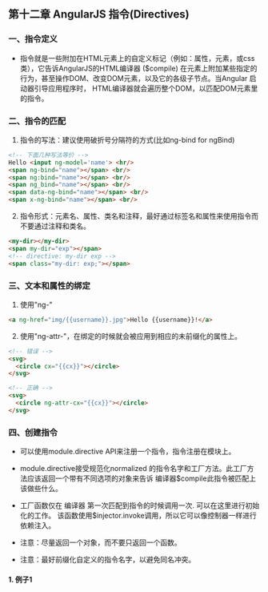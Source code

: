 ## 第十二章 AngularJS 指令(Directives)

### 一、指令定义

+ 指令就是一些附加在HTML元素上的自定义标记（例如：属性，元素，或css类），它告诉AngularJS的HTML编译器 ($compile) 在元素上附加某些指定的行为，甚至操作DOM、改变DOM元素，以及它的各级子节点。当Angular 启动器引导应用程序时， HTML编译器就会遍历整个DOM，以匹配DOM元素里的指令。

### 二、指令的匹配

1. 指令的写法：建议使用破折号分隔符的方式(比如ng-bind for ngBind)

```html
<!-- 下面几种写法等价 -->
Hello <input ng-model='name'> <hr/>
<span ng-bind="name"></span> <br/>
<span ng:bind="name"></span> <br/>
<span ng_bind="name"></span> <br/>
<span data-ng-bind="name"></span> <br/>
<span x-ng-bind="name"></span> <br/>
```

2. 指令形式：元素名、属性、类名和注释，最好通过标签名和属性来使用指令而不要通过注释和类名。

```html
<my-dir></my-dir>
<span my-dir="exp"></span>
<!-- directive: my-dir exp -->
<span class="my-dir: exp;"></span>
```
### 三、文本和属性的绑定

1. 使用"ng-"
```html
<a ng-href="img/{{username}}.jpg">Hello {{username}}!</a>
```

2. 使用"ng-attr-"，在绑定的时候就会被应用到相应的未前缀化的属性上。
```html
<!-- 错误 -->
<svg>
  <circle cx="{{cx}}"></circle>
</svg>
```
```html
<!-- 正确 -->
<svg>
  <circle ng-attr-cx="{{cx}}"></circle>
</svg>
```

### 四、创建指令

+ 可以使用module.directive API来注册一个指令，指令注册在模块上。

+ module.directive接受规范化normalized 的指令名字和工厂方法。此工厂方法应该返回一个带有不同选项的对象来告诉 编译器$compile此指令被匹配上该做些什么。

+ 工厂函数仅在 编译器 第一次匹配到指令的时候调用一次. 可以在这里进行初始化的工作。 该函数使用$injector.invoke调用，所以它可以像控制器一样进行依赖注入。

+ 注意：尽量返回一个对象，而不要只返回一个函数。

+ 注意：最好前缀化自定义的指令名字，以避免同名冲突。

#### 1. 例子1


















































